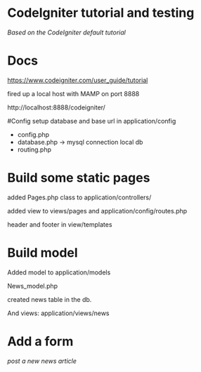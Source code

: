 # CodeIgniter tutorial and testing
*Based on the CodeIgniter default tutorial*

# Docs
https://www.codeigniter.com/user_guide/tutorial

fired up a local host with MAMP on port 8888

http://localhost:8888/codeigniter/

#Config
setup database and base url in application/config

- config.php
- database.php -> mysql connection local db
- routing.php

# Build some static pages
added Pages.php class to application/controllers/

added view to views/pages and application/config/routes.php

header and footer in view/templates

# Build model
Added model to application/models

News_model.php

created news table in the db.

And views:
application/views/news


# Add a form
*post a new news article*
